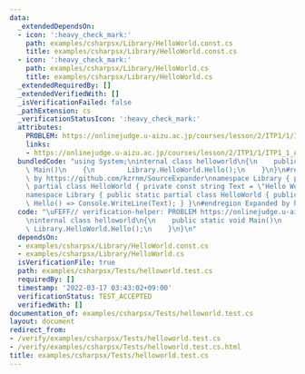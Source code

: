 ```yaml
---
data:
  _extendedDependsOn:
  - icon: ':heavy_check_mark:'
    path: examples/csharpsx/Library/HelloWorld.const.cs
    title: examples/csharpsx/Library/HelloWorld.const.cs
  - icon: ':heavy_check_mark:'
    path: examples/csharpsx/Library/HelloWorld.cs
    title: examples/csharpsx/Library/HelloWorld.cs
  _extendedRequiredBy: []
  _extendedVerifiedWith: []
  _isVerificationFailed: false
  _pathExtension: cs
  _verificationStatusIcon: ':heavy_check_mark:'
  attributes:
    PROBLEM: https://onlinejudge.u-aizu.ac.jp/courses/lesson/2/ITP1/1/ITP1_1_A
    links:
    - https://onlinejudge.u-aizu.ac.jp/courses/lesson/2/ITP1/1/ITP1_1_A
  bundledCode: "using System;\ninternal class helloworld\n{\n    public static void\
    \ Main()\n    {\n        Library.HelloWorld.Hello();\n    }\n}\n#region Expanded\
    \ by https://github.com/kzrnm/SourceExpander\nnamespace Library { public static\
    \ partial class HelloWorld { private const string Text = \"Hello World\"; } }\n\
    namespace Library { public static partial class HelloWorld { public static void\
    \ Hello() => Console.WriteLine(Text); } }\n#endregion Expanded by https://github.com/kzrnm/SourceExpander\n"
  code: "\uFEFF// verification-helper: PROBLEM https://onlinejudge.u-aizu.ac.jp/courses/lesson/2/ITP1/1/ITP1_1_A\n\
    \ninternal class helloworld\n{\n    public static void Main()\n    {\n       \
    \ Library.HelloWorld.Hello();\n    }\n}\n"
  dependsOn:
  - examples/csharpsx/Library/HelloWorld.const.cs
  - examples/csharpsx/Library/HelloWorld.cs
  isVerificationFile: true
  path: examples/csharpsx/Tests/helloworld.test.cs
  requiredBy: []
  timestamp: '2022-03-17 03:43:02+09:00'
  verificationStatus: TEST_ACCEPTED
  verifiedWith: []
documentation_of: examples/csharpsx/Tests/helloworld.test.cs
layout: document
redirect_from:
- /verify/examples/csharpsx/Tests/helloworld.test.cs
- /verify/examples/csharpsx/Tests/helloworld.test.cs.html
title: examples/csharpsx/Tests/helloworld.test.cs
---
```

